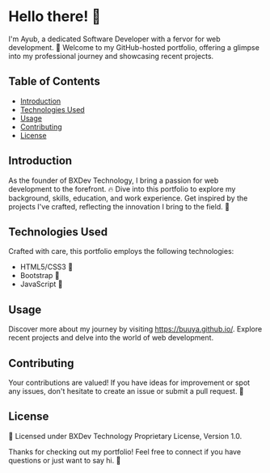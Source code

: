 # Hello there! 👋

I'm Ayub, a dedicated Software Developer with a fervor for web development. 🚀 Welcome to my GitHub-hosted portfolio, offering a glimpse into my professional journey and showcasing recent projects.

## Table of Contents

- [Introduction](#introduction)
- [Technologies Used](#technologies-used)
- [Usage](#usage)
- [Contributing](#contributing)
- [License](#license)

## Introduction

As the founder of BXDev Technology, I bring a passion for web development to the forefront. 🔥 Dive into this portfolio to explore my background, skills, education, and work experience. Get inspired by the projects I've crafted, reflecting the innovation I bring to the field. 🌟

## Technologies Used

Crafted with care, this portfolio employs the following technologies:

- HTML5/CSS3 🎨
- Bootstrap 🌟
- JavaScript 🚀

## Usage

Discover more about my journey by visiting https://buuya.github.io/. Explore recent projects and delve into the world of web development.

## Contributing

Your contributions are valued! If you have ideas for improvement or spot any issues, don't hesitate to create an issue or submit a pull request. 🤝

## License

📝 Licensed under BXDev Technology Proprietary License, Version 1.0.

Thanks for checking out my portfolio! Feel free to connect if you have questions or just want to say hi. 👋

